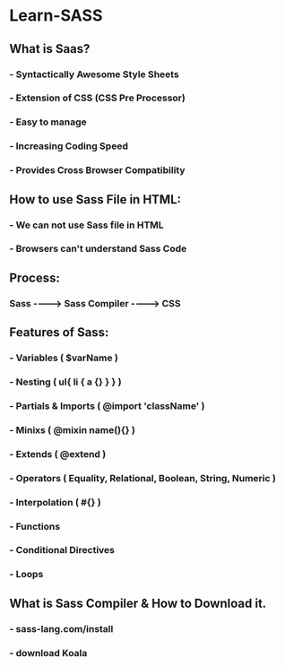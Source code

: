 # Learn-SASS

## What is Saas?

### - Syntactically Awesome Style Sheets
### - Extension of CSS (CSS Pre Processor)
### - Easy to manage
### - Increasing Coding Speed
### - Provides Cross Browser Compatibility

## How to use Sass File in HTML:

### - We can not use Sass file in HTML
### - Browsers can't understand Sass Code

## Process:

### Sass  ----> Sass Compiler ----> CSS

## Features of Sass:

### - Variables ( $varName )
### - Nesting   ( ul{ li { a {} } } )
### - Partials & Imports ( @import 'className' )
### - Minixs ( @mixin name(){} )
### - Extends ( @extend )
### - Operators ( Equality, Relational, Boolean, String, Numeric )
### - Interpolation ( #{} )
### - Functions
### - Conditional Directives
### - Loops

## What is Sass Compiler & How to Download it.

### - sass-lang.com/install
### - download Koala
